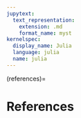 ```yaml
---
jupytext:
  text_representation:
    extension: .md
    format_name: myst
kernelspec:
  display_name: Julia
  language: julia
  name: julia
---
```


(references)=
# References

```{bibliography} _static/quant-econ.bib
```

